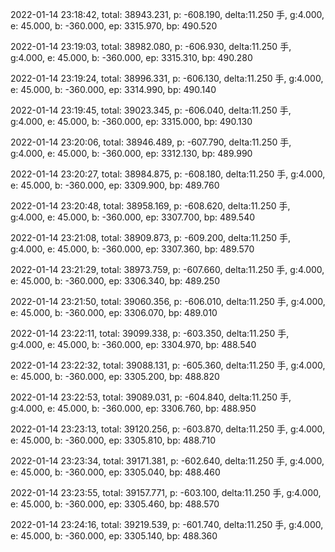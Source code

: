 2022-01-14 23:18:42, total: 38943.231, p: -608.190, delta:11.250 手, g:4.000, e: 45.000, b: -360.000, ep: 3315.970, bp: 490.520

2022-01-14 23:19:03, total: 38982.080, p: -606.930, delta:11.250 手, g:4.000, e: 45.000, b: -360.000, ep: 3315.310, bp: 490.280

2022-01-14 23:19:24, total: 38996.331, p: -606.130, delta:11.250 手, g:4.000, e: 45.000, b: -360.000, ep: 3314.990, bp: 490.140

2022-01-14 23:19:45, total: 39023.345, p: -606.040, delta:11.250 手, g:4.000, e: 45.000, b: -360.000, ep: 3315.000, bp: 490.130

2022-01-14 23:20:06, total: 38946.489, p: -607.790, delta:11.250 手, g:4.000, e: 45.000, b: -360.000, ep: 3312.130, bp: 489.990

2022-01-14 23:20:27, total: 38984.875, p: -608.180, delta:11.250 手, g:4.000, e: 45.000, b: -360.000, ep: 3309.900, bp: 489.760

2022-01-14 23:20:48, total: 38958.169, p: -608.620, delta:11.250 手, g:4.000, e: 45.000, b: -360.000, ep: 3307.700, bp: 489.540

2022-01-14 23:21:08, total: 38909.873, p: -609.200, delta:11.250 手, g:4.000, e: 45.000, b: -360.000, ep: 3307.360, bp: 489.570

2022-01-14 23:21:29, total: 38973.759, p: -607.660, delta:11.250 手, g:4.000, e: 45.000, b: -360.000, ep: 3306.340, bp: 489.250

2022-01-14 23:21:50, total: 39060.356, p: -606.010, delta:11.250 手, g:4.000, e: 45.000, b: -360.000, ep: 3306.070, bp: 489.010

2022-01-14 23:22:11, total: 39099.338, p: -603.350, delta:11.250 手, g:4.000, e: 45.000, b: -360.000, ep: 3304.970, bp: 488.540

2022-01-14 23:22:32, total: 39088.131, p: -605.360, delta:11.250 手, g:4.000, e: 45.000, b: -360.000, ep: 3305.200, bp: 488.820

2022-01-14 23:22:53, total: 39089.031, p: -604.840, delta:11.250 手, g:4.000, e: 45.000, b: -360.000, ep: 3306.760, bp: 488.950

2022-01-14 23:23:13, total: 39120.256, p: -603.870, delta:11.250 手, g:4.000, e: 45.000, b: -360.000, ep: 3305.810, bp: 488.710

2022-01-14 23:23:34, total: 39171.381, p: -602.640, delta:11.250 手, g:4.000, e: 45.000, b: -360.000, ep: 3305.040, bp: 488.460

2022-01-14 23:23:55, total: 39157.771, p: -603.100, delta:11.250 手, g:4.000, e: 45.000, b: -360.000, ep: 3305.460, bp: 488.570

2022-01-14 23:24:16, total: 39219.539, p: -601.740, delta:11.250 手, g:4.000, e: 45.000, b: -360.000, ep: 3305.140, bp: 488.360